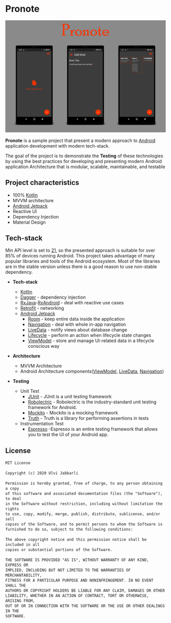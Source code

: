 # **Pronote**

<p align="center">
    <img src="/preview/screenshot.png"/>
</p>

**Pronote** is a sample project that present a modern approach to [Android](https://en.wikipedia.org/wiki/Android_(operating_system)) application development with modern tech-stack.

The goal of the project is to demonstrate  the **Testing** of these technologies by using the best practices for developing and presenting modern Android application Architecture that is modular, scalable, maintainable, and testable

## **Project characteristics**

- 100% [Kotlin](https://kotlinlang.org/)
- MVVM architecture
- [Android Jetpack](https://developer.android.com/jetpack)
- Reactive UI
- Dependency Injection
- Material Design


## Tech-stack

Min API level is set to [21](https://android-arsenal.com/api?level=21#l21), so the presented approach is suitable for over 85% of devices running Android. This project takes advantage of many popular libraries and tools of the Android ecosystem. Most of the libraries are in the stable version unless there is a good reason to use non-stable dependency.

- **Tech-stack**
    * [Kotlin](https://kotlinlang.org/)
    * [Dagger](https://dagger.dev/) - dependency injection
    * [RxJava](https://github.com/ReactiveX/RxJava)-[RxAndroid](https://github.com/ReactiveX/RxAndroid) - deal with reactive use cases
    * [Retrofit](https://square.github.io/retrofit/) - networking
    * [Android Jetpack](https://developer.android.com/jetpack)
        * [Room](https://developer.android.com/topic/libraries/architecture/room) - keep entire data inside the application
        * [Navigation](https://developer.android.com/topic/libraries/architecture/navigation/) - deal with whole in-app navigation
        * [LiveData](https://developer.android.com/topic/libraries/architecture/livedata) - notify views about database change
        * [Lifecycle](https://developer.android.com/topic/libraries/architecture/lifecycle) - perform an action when lifecycle state changes
        * [ViewModel](https://developer.android.com/topic/libraries/architecture/viewmodel) - store and manage UI-related data in a lifecycle conscious way

- **Architecture**
    * MVVM Architecture
    * Android Architecture components([ViewModel](https://developer.android.com/topic/libraries/architecture/viewmodel), [LiveData](https://developer.android.com/topic/libraries/architecture/livedata), [Navigation](https://developer.android.com/topic/libraries/architecture/navigation/))

- **Testing**
    * Unit Test
      * [JUnit](https://junit.org/junit5/) - JUnit is a unit testing framework
      * [Robolectric](https://github.com/robolectric/robolectric) - Robolectric is the industry-standard unit testing framework for Android.
      * [Mockito](https://github.com/mockito/mockito) - Mockito is a mocking framework
      * [Truth](https://truth.dev/) - Truth is a library for performing assertions in tests
    * Instrumentation Test
      * [Espresso](https://developer.android.com/training/testing/espresso) -Espresso is an entire testing framework that allows you to test the UI of your Android app.


## License
```
MIT License

Copyright (c) 2020 Ulvi Jabbarli

Permission is hereby granted, free of charge, to any person obtaining a copy
of this software and associated documentation files (the "Software"), to deal
in the Software without restriction, including without limitation the rights
to use, copy, modify, merge, publish, distribute, sublicense, and/or sell
copies of the Software, and to permit persons to whom the Software is
furnished to do so, subject to the following conditions:

The above copyright notice and this permission notice shall be included in all
copies or substantial portions of the Software.

THE SOFTWARE IS PROVIDED "AS IS", WITHOUT WARRANTY OF ANY KIND, EXPRESS OR
IMPLIED, INCLUDING BUT NOT LIMITED TO THE WARRANTIES OF MERCHANTABILITY,
FITNESS FOR A PARTICULAR PURPOSE AND NONINFRINGEMENT. IN NO EVENT SHALL THE
AUTHORS OR COPYRIGHT HOLDERS BE LIABLE FOR ANY CLAIM, DAMAGES OR OTHER
LIABILITY, WHETHER IN AN ACTION OF CONTRACT, TORT OR OTHERWISE, ARISING FROM,
OUT OF OR IN CONNECTION WITH THE SOFTWARE OR THE USE OR OTHER DEALINGS IN THE
SOFTWARE.
```